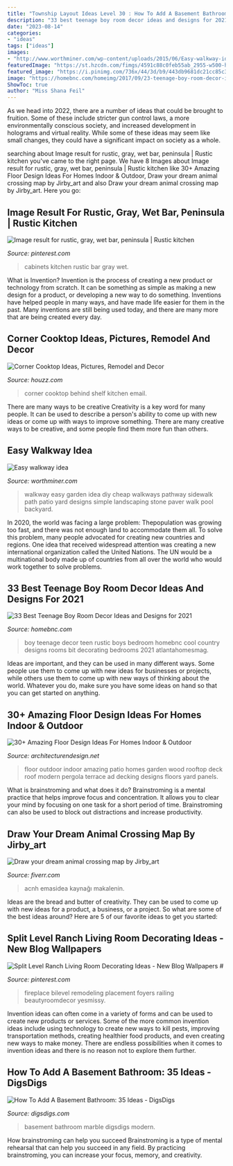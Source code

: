 ```yaml
---
title: "Township Layout Ideas Level 30 : How To Add A Basement Bathroom: 35 Ideas"
description: "33 best teenage boy room decor ideas and designs for 2021"
date: "2023-08-14"
categories:
- "ideas"
tags: ["ideas"]
images:
- "http://www.worthminer.com/wp-content/uploads/2015/06/Easy-walkway-idea-19.jpg"
featuredImage: "https://st.hzcdn.com/fimgs/4591c88c0feb55ab_2955-w500-h666-b0-p0--traditional-kitchen.jpg"
featured_image: "https://i.pinimg.com/736x/44/3d/b9/443db9681dc21cc85c37e6002b66a44b.jpg"
image: "https://homebnc.com/homeimg/2017/09/23-teenage-boy-room-decor-ideas-homebnc-1.jpg"
ShowToc: true
author: "Miss Shana Feil"
---
```



As we head into 2022, there are a number of ideas that could be brought to fruition. Some of these include stricter gun control laws, a more environmentally conscious society, and increased development in holograms and virtual reality. While some of these ideas may seem like small changes, they could have a significant impact on society as a whole.

	

		
searching about Image result for rustic, gray, wet bar, peninsula | Rustic kitchen you've came to the right page. We have 8 Images about Image result for rustic, gray, wet bar, peninsula | Rustic kitchen like 30+ Amazing Floor Design Ideas For Homes Indoor &amp; Outdoor, Draw your dream animal crossing map by Jirby_art and also Draw your dream animal crossing map by Jirby_art. Here you go:
		
    
## Image Result For Rustic, Gray, Wet Bar, Peninsula | Rustic Kitchen

<img loading=lazy src="https://i.pinimg.com/736x/44/3d/b9/443db9681dc21cc85c37e6002b66a44b.jpg" onerror="this.onerror=null;this.src='https://tse2.mm.bing.net/th?id=OIP.8zxGIj1nHlq4xIJg8gW90gDMEy&amp;pid=15.1';" alt="Image result for rustic, gray, wet bar, peninsula | Rustic kitchen">

_Source: pinterest.com_

>cabinets kitchen rustic bar gray wet. 

	

What is Invention?
Invention is the process of creating a new product or technology from scratch. It can be something as simple as making a new design for a product, or developing a new way to do something. Inventions have helped people in many ways, and have made life easier for them in the past. Many inventions are still being used today, and there are many more that are being created every day.

    
## Corner Cooktop Ideas, Pictures, Remodel And Decor

<img loading=lazy src="https://st.hzcdn.com/fimgs/4591c88c0feb55ab_2955-w500-h666-b0-p0--traditional-kitchen.jpg" onerror="this.onerror=null;this.src='https://tse2.mm.bing.net/th?id=OIP.YfZgxgNtJUO3-oDM95NGcAHaJ3&amp;pid=15.1';" alt="Corner Cooktop Ideas, Pictures, Remodel and Decor">

_Source: houzz.com_

>corner cooktop behind shelf kitchen email. 

	

There are many ways to be creative
Creativity is a key word for many people. It can be used to describe a person's ability to come up with new ideas or come up with ways to improve something. There are many creative ways to be creative, and some people find them more fun than others.

    
## Easy Walkway Idea

<img loading=lazy src="http://www.worthminer.com/wp-content/uploads/2015/06/Easy-walkway-idea-19.jpg" onerror="this.onerror=null;this.src='https://tse2.mm.bing.net/th?id=OIP.8RVRs1VPGVCwKqoyjQVmngHaJ3&amp;pid=15.1';" alt="Easy walkway idea">

_Source: worthminer.com_

>walkway easy garden idea diy cheap walkways pathway sidewalk path patio yard designs simple landscaping stone paver walk pool backyard. 

	

In 2020, the world was facing a large problem: Thepopulation was growing too fast, and there was not enough land to accommodate them all. To solve this problem, many people advocated for creating new countries and regions. One idea that received widespread attention was creating a new international organization called the United Nations. The UN would be a multinational body made up of countries from all over the world who would work together to solve problems.

    
## 33 Best Teenage Boy Room Decor Ideas And Designs For 2021

<img loading=lazy src="https://homebnc.com/homeimg/2017/09/23-teenage-boy-room-decor-ideas-homebnc-1.jpg" onerror="this.onerror=null;this.src='https://tse2.mm.bing.net/th?id=OIP._nRivVL7VWg9vHoaTcQP1AHaKk&amp;pid=15.1';" alt="33 Best Teenage Boy Room Decor Ideas and Designs for 2021">

_Source: homebnc.com_

>boy teenage decor teen rustic boys bedroom homebnc cool country designs rooms bit decorating bedrooms 2021 atlantahomesmag. 

	

Ideas are important, and they can be used in many different ways. Some people use them to come up with new ideas for businesses or projects, while others use them to come up with new ways of thinking about the world. Whatever you do, make sure you have some ideas on hand so that you can get started on anything.

    
## 30+ Amazing Floor Design Ideas For Homes Indoor &amp; Outdoor

<img loading=lazy src="http://cdn.architecturendesign.net/wp-content/uploads/2015/08/AD-Indoor-Outdoor-Floor-Design-Ideas-18.jpg" onerror="this.onerror=null;this.src='https://tse1.mm.bing.net/th?id=OIP.BA0jSVnsl30aRMQOLI0PagHaJY&amp;pid=15.1';" alt="30+ Amazing Floor Design Ideas For Homes Indoor &amp; Outdoor">

_Source: architecturendesign.net_

>floor outdoor indoor amazing patio homes garden wood rooftop deck roof modern pergola terrace ad decking designs floors yard panels. 

	

What is brainstroming and what does it do?
Brainstroming is a mental practice that helps improve focus and concentration. It allows you to clear your mind by focusing on one task for a short period of time. Brainstroming can also be used to block out distractions and increase productivity.

    
## Draw Your Dream Animal Crossing Map By Jirby_art

<img loading=lazy src="https://fiverr-res.cloudinary.com/images/t_main1,q_auto,f_auto,q_auto,f_auto/gigs/151984681/original/df9cdc465460505dd684b802b0d73d62341bc46a/draw-your-dream-animal-crossing-map.jpg" onerror="this.onerror=null;this.src='https://tse2.mm.bing.net/th?id=OIP.CGgTkDOPnu_PLpvf-69GhAHaHa&amp;pid=15.1';" alt="Draw your dream animal crossing map by Jirby_art">

_Source: fiverr.com_

>acnh emasidea kaynağı makalenin. 

	

Ideas are the bread and butter of creativity. They can be used to come up with new ideas for a product, a business, or a project. So what are some of the best ideas around? Here are 5 of our favorite ideas to get you started:

    
## Split Level Ranch Living Room Decorating Ideas - New Blog Wallpapers #

<img loading=lazy src="https://i.pinimg.com/736x/69/f4/cd/69f4cdc35ad50ea4d3231350f6609844.jpg" onerror="this.onerror=null;this.src='https://tse3.mm.bing.net/th?id=OIP.nXFBfW-67VZcwLfEz7yXLAHaFj&amp;pid=15.1';" alt="Split Level Ranch Living Room Decorating Ideas - New Blog Wallpapers #">

_Source: pinterest.com_

>fireplace bilevel remodeling placement foyers railing beautyroomdecor yesmissy. 

	

Invention ideas can often come in a variety of forms and can be used to create new products or services. Some of the more common invention ideas include using technology to create new ways to kill pests, improving transportation methods, creating healthier food products, and even creating new ways to make money. There are endless possibilities when it comes to invention ideas and there is no reason not to explore them further.

    
## How To Add A Basement Bathroom: 35 Ideas - DigsDigs

<img loading=lazy src="https://www.digsdigs.com/photos/marble-inspired-basement-bathroom-decor.jpg" onerror="this.onerror=null;this.src='https://tse4.mm.bing.net/th?id=OIP.G-7BREnl3QnC5qGGUY3ROwHaJ3&amp;pid=15.1';" alt="How To Add A Basement Bathroom: 35 Ideas - DigsDigs">

_Source: digsdigs.com_

>basement bathroom marble digsdigs modern. 

	

How brainstroming can help you succeed
Brainstroming is a type of mental rehearsal that can help you succeed in any field. By practicing brainstroming, you can increase your focus, memory, and creativity.

